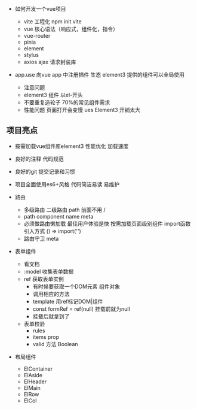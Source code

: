 - 如何开发一个vue项目
  - vite 工程化
    npm init vite
  - vue 核心语法（响应式，组件化，指令）
  - vue-router
  - pinia
  - element
  - stylus
  - axios ajax 请求封装库
  
- app.use
  向vue app 中注册插件 生态
  element3 提供的组件可以全局使用
  - 注意问题
  - element3 组件 以el-开头
  - 不要重复造轮子 70%的常见组件需求
  - 性能问题 页面打开会变慢 ues Element3 开销太大

## 项目亮点
- 按需加载vue组件库element3 性能优化 加载速度
- 良好的注释 代码规范
- 良好的git 提交记录和习惯
- 项目全面使用es6+风格 代码简洁易读 易维护
- 路由
  - 多级路由
    二级路由 path 前面不用 /
  - path component name meta
  - 必须做路由懒加载
    最佳用户体验是快
    按需加载页面级别组件 import函数引入方式 () => import('')
  - 路由守卫 meta

- 表单组件
  - 看文档
  - :model 收集表单数据
  - ref 获取表单实例
    - 有时候要获取一个DOM元素 组件对象
    - 调用相应的方法
    - template 用ref标记DOM|组件
    - const formRef = ref(null) 挂载前就为null
    - 挂载后就拿到了
  - 表单校验
    - rules
    - items prop
    - valid 方法 Boolean

- 布局组件
  - ElContainer
  - ElAside
  - ElHeader
  - ElMain
  - ElRow
  - ElCol
